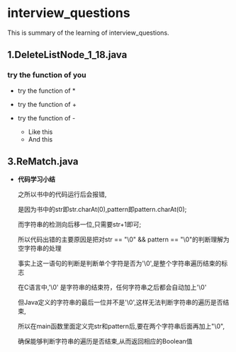 # interview_questions
This is summary of the learning of interview_questions.


## 1.DeleteListNode_1_18.java
### try the function of you
* try the function of *
+ try the function of +
- try the function of -  

  - Like this
  - And this


## 3.ReMatch.java
* **代码学习小结**  

  之所以书中的代码运行后会报错,  

  是因为书中的str即str.charAt(0),pattern即pattern.charAt(0);  

  而字符串的检测向后移一位,只需要str+1即可;  

  所以代码出错的主要原因是把对str == "\0" && pattern == "\0"的判断理解为空字符串的处理  

  事实上这一语句的判断是判断单个字符是否为'\0',是整个字符串遍历结束的标志  

  在C语言中,'\0' 是字符串的结束符，任何字符串之后都会自动加上'\0'  

  但Java定义的字符串的最后一位并不是'\0',这样无法判断字符串的遍历是否结束,  

  所以在main函数里面定义完str和pattern后,要在两个字符串后面再加上"\0",  

  确保能够判断字符串的遍历是否结束,从而返回相应的Boolean值 
